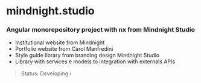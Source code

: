 # mindnight.studio

### Angular monorepository project with nx from Mindnight Studio
* Institutional website from Mindnight
* Portfolio website from Carol Manfredini
* Style guide library from branding design Mindnight Studio
* Library with services e models to integration with externals APIs

> Status: Developing ℹ️
